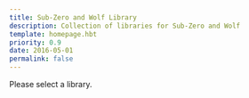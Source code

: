 ```yaml
---
title: Sub-Zero and Wolf Library
description: Collection of libraries for Sub-Zero and Wolf
template: homepage.hbt
priority: 0.9
date: 2016-05-01
permalink: false
---
```

Please select a library.
